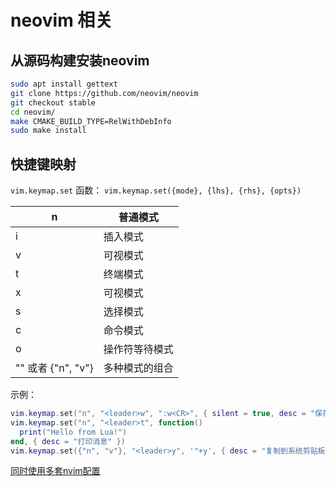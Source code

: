 # neovim 相关

## 从源码构建安装neovim

```bash
sudo apt install gettext
git clone https://github.com/neovim/neovim
git checkout stable
cd neovim/
make CMAKE_BUILD_TYPE=RelWithDebInfo
sudo make install
```

## 快捷键映射

`vim.keymap.set` 函数： `vim.keymap.set({mode}, {lhs}, {rhs}, {opts})`

| n                  | 普通模式       |
| ------------------ | -------------- |
| i                  | 插入模式       |
| v                  | 可视模式       |
| t                  | 终端模式       |
| x                  | 可视模式       |
| s                  | 选择模式       |
| c                  | 命令模式       |
| o                  | 操作符等待模式 |
| "" 或者 {"n", "v"} | 多种模式的组合 |

示例：
```lua
vim.keymap.set("n", "<leader>w", ":w<CR>", { silent = true, desc = "保存文件" })
vim.keymap.set("n", "<leader>t", function()
  print("Hello from Lua!")
end, { desc = "打印消息" })
vim.keymap.set({"n", "v"}, "<leader>y", '"+y', { desc = "复制到系统剪贴板" })
```

[同时使用多套nvim配置](https://michaeluloth.com/neovim-switch-configs/)
